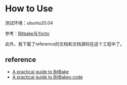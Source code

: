 # How to Use
测试环境：ubuntu20.04


参考：[Bitbake与Yocto](https://jiwangreal.blog.csdn.net/article/details/129066092?spm=1001.2014.3001.5502)

此外，我下载了reference的文档和文档源码在这个工程中了。



## reference
- [A practical guide to BitBake](https://a4z.gitlab.io/docs/BitBake/guide.html#_the_smallest_possible_project)
- [A practical guide to BitBakeo code](https://bitbucket.org/a4z/bitbakeguide/src/master/)

